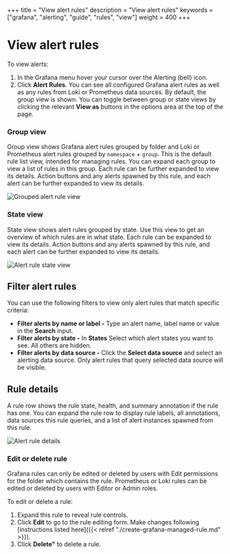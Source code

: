 +++
title = "View alert rules"
description = "View alert rules"
keywords = ["grafana", "alerting", "guide", "rules", "view"]
weight = 400
+++

# View alert rules

To view alerts:
1. In the Grafana menu hover your cursor over the Alerting (bell) icon.
1. Click **Alert Rules**. You can see all configured Grafana alert rules as well as any rules from Loki or Prometheus data sources. 
By default, the group view is shown. You can toggle between group or state views by clicking the relevant **View as** buttons in the options area at the top of the page.

### Group view

Group view shows Grafana alert rules grouped by folder and Loki or Prometheus alert rules grouped by `namespace` + `group`. This is the default rule list view, intended for managing rules. You can expand each group to view a list of rules in this group. Each rule can be further expanded to view its details. Action buttons and any alerts spawned by this rule, and each alert can be further expanded to view its details.

![Grouped alert rule view](/static/img/docs/alerting/unified/rule-list-group-view-8-0.png 'Screenshot of grouped alert rule view')

### State view

State view shows alert rules grouped by state. Use this view to get an overview of which rules are in what state. Each rule can be expanded to view its details. Action buttons and any alerts spawned by this rule, and each alert can be further expanded to view its details.

![Alert rule state view](/static/img/docs/alerting/unified/rule-list-state-view-8-0.png 'Screenshot of alert rule state view')

## Filter alert rules
You can use the following filters to view only alert rules that match specific criteria:

- **Filter alerts by name or label -** Type an alert name, label name or value in the **Search** input.
- **Filter alerts by state -** In **States** Select which alert states you want to see. All others are hidden.
- **Filter alerts by data source -** Click the **Select data source** and select an alerting data source. Only alert rules that query selected data source will be visible.

## Rule details

A rule row shows the rule state, health, and summary annotation if the rule has one. You can expand the rule row to display rule labels, all annotations, data sources this rule queries, and a list of alert instances spawned from this rule.

![Alert rule details](/static/img/docs/alerting/unified/rule-details-8-0.png 'Screenshot of alert rule details')

### Edit or delete rule

Grafana rules can only be edited or deleted by users with Edit permissions for the folder which contains the rule. Prometheus or Loki rules can be edited or deleted by users with Editor or Admin roles. 

To edit or delete a rule:

1. Expand this rule to reveal rule controls. 
1. Click **Edit** to go to the rule editing form. Make changes following [instructions listed here]({{< relref "./create-grafana-managed-rule.md" >}}).
1. Click **Delete"** to delete a rule. 
